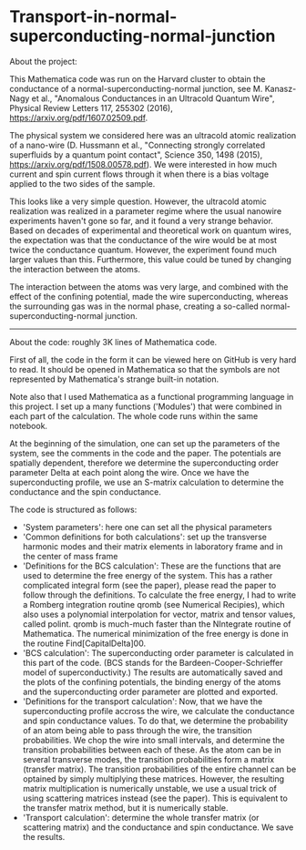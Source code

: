 # Transport-in-normal-superconducting-normal-junction

About the project:

This Mathematica code was run on the Harvard cluster to obtain the conductance of a normal-superconducting-normal junction, see M. Kanasz-Nagy et al., "Anomalous Conductances in an Ultracold Quantum Wire", Physical Review Letters 117, 255302 (2016), https://arxiv.org/pdf/1607.02509.pdf.

The physical system we considered here was an ultracold atomic realization of a nano-wire (D. Hussmann et al., "Connecting strongly correlated superfluids by a quantum point contact", Science 350, 1498 (2015), https://arxiv.org/pdf/1508.00578.pdf). We were interested in how much current and spin current flows through it when there is a bias voltage applied to the two sides of the sample. 

This looks like a very simple question. However, the ultracold atomic realization was realized in a parameter regime where the usual nanowire experiments haven't gone so far, and it found a very strange behavior. Based on decades of experimental and theoretical work on quantum wires, the expectation was that the conductance of the wire would be at most twice the conductance quantum. However, the experiment found much larger values than this. Furthermore, this value could be tuned by changing the interaction between the atoms.

The interaction between the atoms was very large, and combined with the effect of the confining potential, made the wire superconducting, whereas the surrounding gas was in the normal phase, creating a so-called normal-superconducting-normal junction.

------------------------

About the code: roughly 3K lines of Mathematica code.

First of all, the code in the form it can be viewed here on GitHub is very hard to read. It should be opened in Mathematica so that the symbols are not represented by Mathematica's strange built-in notation. 

Note also that I used Mathematica as a functional programming language in this project. I set up a many functions ('Modules') that were combined in each part of the calculation. The whole code runs within the same notebook.

At the beginning of the simulation, one can set up the parameters of the system, see the comments in the code and the paper. The potentials are spatially dependent, therefore we determine the superconducting order parameter Delta at each point along the wire. Once we have the superconducting profile, we use an S-matrix calculation to determine the conductance and the spin conductance.

The code is structured as follows:
- 'System parameters': here one can set all the physical parameters
- 'Common definitions for both calculations': set up the transverse harmonic modes and their matrix elements in laboratory frame and in the center of mass frame
- 'Definitions for the BCS calculation': These are the functions that are used to determine the free energy of the system. This has a rather complicated integral form (see the paper), please read the paper to follow through the definitions. To calculate the free energy, I had to write a Romberg integration routine qromb (see Numerical Recipies), which also uses a polynomial interpolation for vector, matrix and tensor values, called polint. qromb is much-much faster than the NIntegrate routine of Mathematica. The numerical minimization of the free energy is done in the routine Find\[CapitalDelta]00.
- 'BCS calculation': The superconducting order parameter is calculated in this part of the code. (BCS stands for the Bardeen-Cooper-Schrieffer model of superconductivity.) The results are automatically saved and the plots of the confining potentials, the binding energy of the atoms and the superconducting order parameter are plotted and exported.
- 'Definitions for the transport calculation': Now, that we have the superconducting profile accross the wire, we calculate the conductance and spin conductance values. To do that, we determine the probability of an atom being able to pass through the wire, the transition probabilities. We chop the wire into small intervals, and determine the transition probabilities between each of these. As the atom can be in several transverse modes, the transition probabilities form a matrix (transfer matrix). The transition probabilities of the entire channel can be optained by simply multiplying these matrices. However, the resulting matrix multiplication is numerically unstable, we use a usual trick of using scattering matrices instead (see the paper). This is equivalent to the transfer matrix method, but it is numerically stable.
- 'Transport calculation': determine the whole transfer matrix (or scattering matrix) and the conductance and spin conductance. We save the results.

